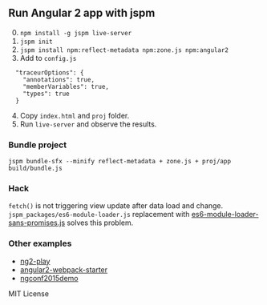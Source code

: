 ## Run Angular 2 app with jspm
0. `npm install -g jspm live-server`
1. `jspm init`
2. `jspm install npm:reflect-metadata npm:zone.js npm:angular2`
3. Add to `config.js`
```
  "traceurOptions": {
    "annotations": true,
    "memberVariables": true,
    "types": true
  }
```
4. Copy `index.html` and `proj` folder.
5. Run `live-server` and observe the results.


### Bundle project
`jspm bundle-sfx --minify reflect-metadata + zone.js + proj/app build/bundle.js`


### Hack
`fetch()` is not triggering view update after data load and change.
`jspm_packages/es6-module-loader.js` replacement with [es6-module-loader-sans-promises.js](https://github.com/ModuleLoader/es6-module-loader/blob/v0.16.6/dist/es6-module-loader-sans-promises.js)
solves this problem.

### Other examples
- [ng2-play](https://github.com/pkozlowski-opensource/ng2-play)
- [angular2-webpack-starter](https://github.com/angular-class/angular2-webpack-starter)
- [ngconf2015demo](https://github.com/Microsoft/ngconf2015demo)


MIT License
